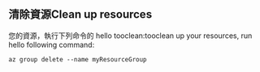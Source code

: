 ## <a name="clean-up-resources"></a><span data-ttu-id="dae37-101">清除資源</span><span class="sxs-lookup"><span data-stu-id="dae37-101">Clean up resources</span></span>

<span data-ttu-id="dae37-102">您的資源，執行下列命令的 hello tooclean:</span><span class="sxs-lookup"><span data-stu-id="dae37-102">tooclean up your resources, run hello following command:</span></span>

```azurecli-interactive
az group delete --name myResourceGroup
```
